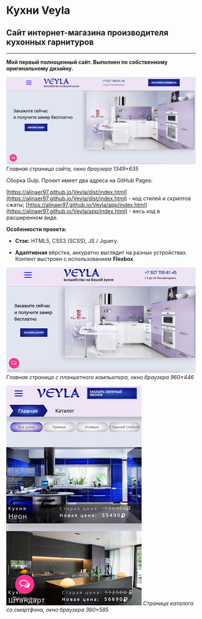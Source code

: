 # Кухни Veyla

## Сайт интернет-магазина производителя кухонных гарнитуров

***

__Мой первый полноценный сайт. Выполнен по собственному оригинальному дизайну.__

![Главная страница сайта](/readme-img/main-page.png)
_Главная страница сайта, окно браузера 1349×635_

Сборка Gulp. 
Проект имеет два адреса на GitHub Pages:

[https://alinaer97.github.io/Veyla/dist/index.html](https://alinaer97.github.io/Veyla/dist/index.html) - код стилей и скриптов сжаты;
[https://alinaer97.github.io/Veyla/app/index.html](https://alinaer97.github.io/Veyla/app/index.html) - весь код в расширенном виде.

__Особенности проекта:__

* __Стэк:__ HTML5, CSS3 (SCSS), JS / Jquery.

* __Адаптивная__ вёрстка, аккуратно выглядит на разных устройствах. Контент выстроен с использованием __Flexbox__.

![Главная страница на планшете](/readme-img/catalog-tablet.png)
_Главная страница с планшетного компьютера, окно браузера 960×446_

![Страница каталога на смартфоне](/readme-img/catalog-mobile.png)
_Страница каталога со смартфона, окно браузера 360×585_